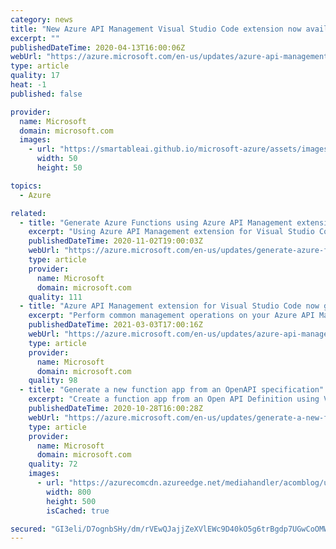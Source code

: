 ```yaml
---
category: news
title: "New Azure API Management Visual Studio Code extension now available"
excerpt: ""
publishedDateTime: 2020-04-13T16:00:06Z
webUrl: "https://azure.microsoft.com/en-us/updates/azure-api-management-vs-code-extension-update-april-2020/"
type: article
quality: 17
heat: -1
published: false

provider:
  name: Microsoft
  domain: microsoft.com
  images:
    - url: "https://smartableai.github.io/microsoft-azure/assets/images/organizations/microsoft.com-50x50.jpg"
      width: 50
      height: 50

topics:
  - Azure

related:
  - title: "Generate Azure Functions using Azure API Management extension for Visual Studio Code"
    excerpt: "Using Azure API Management extension for Visual Studio Code, you can now generate Azure Functions. This will help you scaffold all the necessary functions for your API based on the API definitions."
    publishedDateTime: 2020-11-02T19:00:03Z
    webUrl: "https://azure.microsoft.com/en-us/updates/generate-azure-functions-using-azure-api-management-extension-for-visual-studio-code/"
    type: article
    provider:
      name: Microsoft
      domain: microsoft.com
    quality: 111
  - title: "Azure API Management extension for Visual Studio Code now generally available"
    excerpt: "Perform common management operations on your Azure API Management service instances without switching away from Visual Studio Code."
    publishedDateTime: 2021-03-03T17:00:16Z
    webUrl: "https://azure.microsoft.com/en-us/updates/azure-api-management-extension-for-visual-studio-code-now-generally-available/"
    type: article
    provider:
      name: Microsoft
      domain: microsoft.com
    quality: 98
  - title: "Generate a new function app from an OpenAPI specification"
    excerpt: "Create a function app from an Open API Definition using VS Code"
    publishedDateTime: 2020-10-28T16:00:28Z
    webUrl: "https://azure.microsoft.com/en-us/updates/generate-a-new-function-app-from-an-openapi-specification/"
    type: article
    provider:
      name: Microsoft
      domain: microsoft.com
    quality: 72
    images:
      - url: "https://azurecomcdn.azureedge.net/mediahandler/acomblog/updates/UpdatesV2/blog/55d38c38-e6a0-462c-9b3c-a493e848942c.gif"
        width: 800
        height: 500
        isCached: true

secured: "GI3eli/D7ognbSHy/dm/rVEwQJajjZeXVlEWc9D40kO5g6trBgdp7UGwCoOMWe3Uf5LYcTkQdlMjPND3f2nkYTe7jHLpqtzdNjO+gPR91ZNTyE1klvLxHdSE3fSskLNH8Q1+dOQiLgwAqhkp0fwfJ9cd3xqqQCJQO0Vv1dVTdVege2ICMq6LyUVUePwYouWBudB0BosKve9ITp+iQKK/AmThhVCsUINo3QLRQgf4ysULO73T4BXycgEP6gqQcrISJYXQqDh3k+jaFxrN2G3i88MzH47yEKdls999CKGe2QiJkYV8uyOWl/mO+at+jM6bQgEsdCDuuCutJuHmoVVX+w==;3h6qPBx1yRaWW5Us8vcNAg=="
---
```


